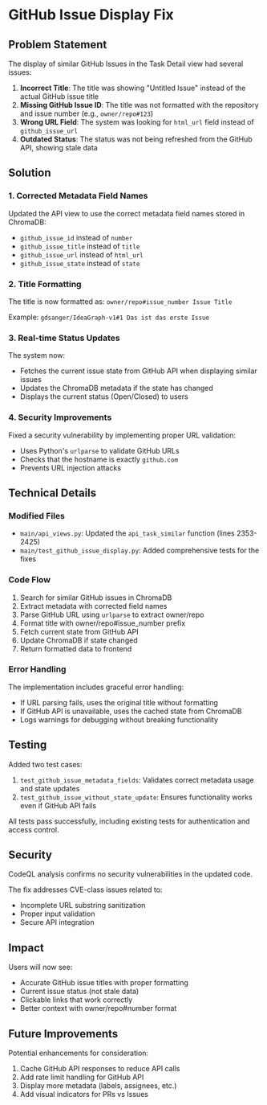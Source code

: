 # GitHub Issue Display Fix

## Problem Statement

The display of similar GitHub Issues in the Task Detail view had several issues:

1. **Incorrect Title**: The title was showing "Untitled Issue" instead of the actual GitHub issue title
2. **Missing GitHub Issue ID**: The title was not formatted with the repository and issue number (e.g., `owner/repo#123`)
3. **Wrong URL Field**: The system was looking for `html_url` field instead of `github_issue_url`
4. **Outdated Status**: The status was not being refreshed from the GitHub API, showing stale data

## Solution

### 1. Corrected Metadata Field Names

Updated the API view to use the correct metadata field names stored in ChromaDB:
- `github_issue_id` instead of `number`
- `github_issue_title` instead of `title`
- `github_issue_url` instead of `html_url`
- `github_issue_state` instead of `state`

### 2. Title Formatting

The title is now formatted as: `owner/repo#issue_number Issue Title`

Example: `gdsanger/IdeaGraph-v1#1 Das ist das erste Issue`

### 3. Real-time Status Updates

The system now:
- Fetches the current issue state from GitHub API when displaying similar issues
- Updates the ChromaDB metadata if the state has changed
- Displays the current status (Open/Closed) to users

### 4. Security Improvements

Fixed a security vulnerability by implementing proper URL validation:
- Uses Python's `urlparse` to validate GitHub URLs
- Checks that the hostname is exactly `github.com`
- Prevents URL injection attacks

## Technical Details

### Modified Files

- `main/api_views.py`: Updated the `api_task_similar` function (lines 2353-2425)
- `main/test_github_issue_display.py`: Added comprehensive tests for the fixes

### Code Flow

1. Search for similar GitHub issues in ChromaDB
2. Extract metadata with corrected field names
3. Parse GitHub URL using `urlparse` to extract owner/repo
4. Format title with owner/repo#issue_number prefix
5. Fetch current state from GitHub API
6. Update ChromaDB if state changed
7. Return formatted data to frontend

### Error Handling

The implementation includes graceful error handling:
- If URL parsing fails, uses the original title without formatting
- If GitHub API is unavailable, uses the cached state from ChromaDB
- Logs warnings for debugging without breaking functionality

## Testing

Added two test cases:
1. `test_github_issue_metadata_fields`: Validates correct metadata usage and state updates
2. `test_github_issue_without_state_update`: Ensures functionality works even if GitHub API fails

All tests pass successfully, including existing tests for authentication and access control.

## Security

CodeQL analysis confirms no security vulnerabilities in the updated code.

The fix addresses CVE-class issues related to:
- Incomplete URL substring sanitization
- Proper input validation
- Secure API integration

## Impact

Users will now see:
- Accurate GitHub issue titles with proper formatting
- Current issue status (not stale data)
- Clickable links that work correctly
- Better context with owner/repo#number format

## Future Improvements

Potential enhancements for consideration:
1. Cache GitHub API responses to reduce API calls
2. Add rate limit handling for GitHub API
3. Display more metadata (labels, assignees, etc.)
4. Add visual indicators for PRs vs Issues
